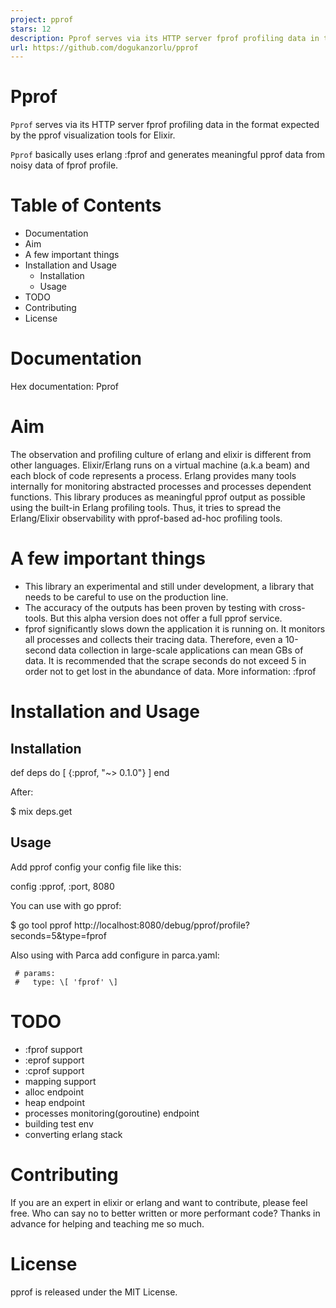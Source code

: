 ```yaml
---
project: pprof
stars: 12
description: Pprof serves via its HTTP server fprof profiling data in the format expected by the pprof visualization tools for Elixir.
url: https://github.com/dogukanzorlu/pprof
---
```


Pprof
=====

`Pprof` serves via its HTTP server fprof profiling data in the format expected by the pprof visualization tools for Elixir.

`Pprof` basically uses erlang :fprof and generates meaningful pprof data from noisy data of fprof profile.

Table of Contents
=================

-   Documentation
-   Aim
-   A few important things
-   Installation and Usage
    -   Installation
    -   Usage
-   TODO
-   Contributing
-   License

Documentation
=============

Hex documentation: Pprof

Aim
===

The observation and profiling culture of erlang and elixir is different from other languages. Elixir/Erlang runs on a virtual machine (a.k.a beam) and each block of code represents a process. Erlang provides many tools internally for monitoring abstracted processes and processes dependent functions. This library produces as meaningful pprof output as possible using the built-in Erlang profiling tools. Thus, it tries to spread the Erlang/Elixir observability with pprof-based ad-hoc profiling tools.

A few important things
======================

-   This library an experimental and still under development, a library that needs to be careful to use on the production line.
-   The accuracy of the outputs has been proven by testing with cross-tools. But this alpha version does not offer a full pprof service.
-   fprof significantly slows down the application it is running on. It monitors all processes and collects their tracing data. Therefore, even a 10-second data collection in large-scale applications can mean GBs of data. It is recommended that the scrape seconds do not exceed 5 in order not to get lost in the abundance of data. More information: :fprof

Installation and Usage
======================

Installation
------------

 def deps do
  \[
   {:pprof, "~> 0.1.0"}
  \]
 end

After:

  $ mix deps.get

Usage
-----

Add pprof config your config file like this:

  config :pprof, :port, 8080

You can use with go pprof:

  $ go tool pprof http://localhost:8080/debug/pprof/profile?seconds=5&type=fprof

Also using with Parca add configure in parca.yaml:

     # params:
     #   type: \[ 'fprof' \]

TODO
====

-   :fprof support
-   :eprof support
-   :cprof support
-   mapping support
-   alloc endpoint
-   heap endpoint
-   processes monitoring(goroutine) endpoint
-   building test env
-   converting erlang stack

Contributing
============

If you are an expert in elixir or erlang and want to contribute, please feel free. Who can say no to better written or more performant code? Thanks in advance for helping and teaching me so much.

License
=======

pprof is released under the MIT License.

